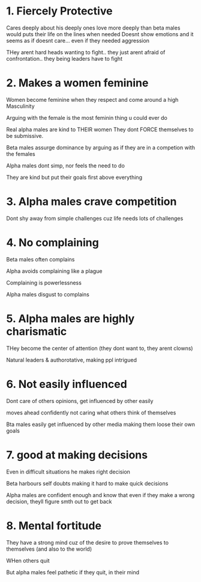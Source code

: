 # 1. Fiercely Protective
Cares deeply about his deeply ones
love more deeply than beta males would
puts their life on the lines when needed
Doesnt show emotions and it seems as if doesnt care... even if they needed aggression

THey arent hard heads wanting to fight.. they just arent afraid of confrontation.. they being leaders have to fight

# 2. Makes a women feminine

Women become feminine when they respect and come around a high Masculinity

Arguing with the female is the most feminin thing u could ever do

Real alpha males are kind to THEIR women
They dont FORCE themselves to be submissive.

Beta males assurge dominance by arguing as if they are in a competion with the females

Alpha males dont simp, nor feels the need to do

They are kind but put their goals first above everything

# 3. Alpha males  crave competition

Dont shy away from simple challenges cuz life needs lots of challenges

# 4. No complaining

Beta males often complains

Alpha avoids complaining like a plague

Complaining is powerlessness

Alpha males disgust to complains

# 5. Alpha males are highly charismatic

THey become the center of attention (they dont want to, they arent clowns)

Natural leaders & authorotative, making ppl intrigued

# 6. Not easily influenced

Dont care of others opinions, get influenced by other easily

moves ahead confidently not caring what others think of themselves

Bta males easily get influenced by other media making them loose their own goals

# 7. good at making decisions

Even in difficult situations he makes right decision

Beta harbours self doubts making it hard to make quick decisions

Alpha males are confident enough and know that even if they make a wrong decision, theyll figure smth out to get back

# 8. Mental fortitude

They have a strong mind cuz of the desire to prove themselves to themselves (and also to the world)

WHen others quit

But alpha males feel pathetic if they quit, in their mind
